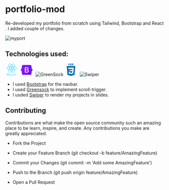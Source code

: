 # portfolio-mod
Re-developed my portfolio from scratch using Tailwind, Bootstrap and  React .  I added couple of changes.

![myport](https://user-images.githubusercontent.com/93996532/194714168-a9bc7165-4526-45f2-a4d6-ec2e4a4989e1.png)

## Technologies used:
  <img src="https://github.com/devicons/devicon/blob/master/icons/react/react-original-wordmark.svg" title="React" alt="React" width="40" height="40"/>&nbsp;
      <img src="https://github.com/devicons/devicon/blob/master/icons/bootstrap/bootstrap-original.svg" title="bootstrap" alt="bootstrap" width="40" height="40"/>&nbsp;
  ![GreenSock](https://a11ybadges.com/badge?logo=greensock)
    <img src="https://github.com/devicons/devicon/blob/master/icons/css3/css3-plain-wordmark.svg"  title="CSS3" alt="CSS" width="40" height="40"/>&nbsp;
      ![Swiper](https://a11ybadges.com/badge?logo=swiper)
      
  - I used [Bootstrap](https://getbootstrap.com/docs/5.2/getting-started/introduction/) for the navbar.
  - I used [Greensock](https://greensock.com/docs/) to implement scroll-trigger.
  - I usded [Swiper](https://swiperjs.com/get-started) to render my projects in slides.
 
 ## Contributing
Contributions are what make the open source community such an amazing place to be learn, inspire, and create. Any contributions you make are greatly appreciated.

- Fork the Project

- Create your Feature Branch (git checkout -b feature/AmazingFeature)
- Commit your Changes (git commit -m 'Add some AmazingFeature')
- Push to the Branch (git push origin feature/AmazingFeature)
- Open a Pull Request
